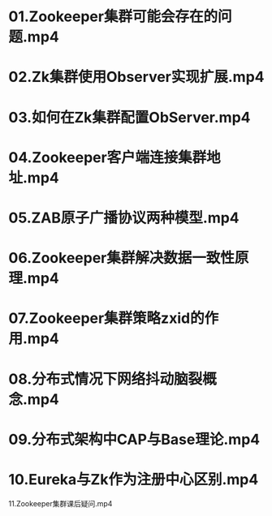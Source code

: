 

# 01.Zookeeper集群可能会存在的问题.mp4



# 02.Zk集群使用Observer实现扩展.mp4



# 03.如何在Zk集群配置ObServer.mp4



# 04.Zookeeper客户端连接集群地址.mp4



# 05.ZAB原子广播协议两种模型.mp4



# 06.Zookeeper集群解决数据一致性原理.mp4



# 07.Zookeeper集群策略zxid的作用.mp4



# 08.分布式情况下网络抖动脑裂概念.mp4



# 09.分布式架构中CAP与Base理论.mp4



# 10.Eureka与Zk作为注册中心区别.mp4



11.Zookeeper集群课后疑问.mp4